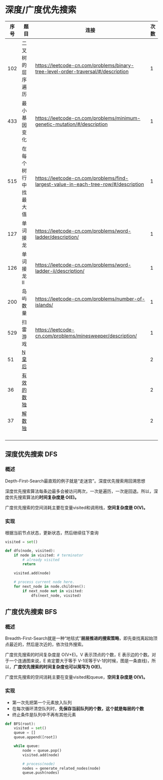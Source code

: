 # 深度/广度优先搜索

| 序号 | 题目                                                         | 连接                                                         | 次数 |
| ---- | ------------------------------------------------------------ | ------------------------------------------------------------ | ---- |
| 102  | 二叉树的层序遍历                                             | https://leetcode-cn.com/problems/binary-tree-level-order-traversal/#/description | 1    |
| 433  | 最小基因变化                                                 | https://leetcode-cn.com/problems/minimum-genetic-mutation/#/description | 1    |
| 515  | 在每个树行中找最大值                                         | https://leetcode-cn.com/problems/find-largest-value-in-each-tree-row/#/description | 1    |
| 127  | 单词接龙                                                     | https://leetcode-cn.com/problems/word-ladder/description/    | 1    |
| 126  | 单词接龙 II                                                  | https://leetcode-cn.com/problems/word-ladder-ii/description/ | 1    |
| 200  | 岛屿数量                                                     | https://leetcode-cn.com/problems/number-of-islands/          | 1    |
| 529  | 扫雷游戏                                                     | https://leetcode-cn.com/problems/minesweeper/description/    | 1    |
| 51   | [N 皇后](https://leetcode-cn.com/problems/n-queens/)         |                                                              | 2    |
| 36   | [有效的数独](https://leetcode-cn.com/problems/valid-sudoku/) |                                                              | 2    |
| 37   | [解数独](https://leetcode-cn.com/problems/sudoku-solver/)    |                                                              | 2    |
|      |                                                              |                                                              |      |
|      |                                                              |                                                              |      |
|      |                                                              |                                                              |      |
|      |                                                              |                                                              |      |



## 深度优先搜索  DFS

### 概述

Depth-First-Search最直观的例子就是“走迷宫”。深度优先搜索用回溯思想

深度优先搜索算法每条边最多会被访问两次，一次是遍历，一次是回退。所以，深度优先搜索算法的**时间复杂度是 O(E)。**

广度优先搜索的空间消耗主要在变量visited和调用栈，**空间复杂度是 O(V)。**

### 实现

根据当前节点状态，更新状态，然后继续往下查询

```python
visited = set() 

def dfs(node, visited):
    if node in visited: # terminator
    	# already visited 
    	return 
    
	visited.add(node) 

	# process current node here. 
	for next_node in node.children(): 
		if next_node not in visited: 
			dfs(next_node, visited)
```







## 广度优先搜索 BFS

### 概述

Breadth-First-Search就是一种“地毯式”**层层推进的搜索策略**，即先查找离起始顶点最近的，然后是次近的，依次往外搜索。

广度优先搜索的时间复杂度是 O(V+E)。V 表示顶点的个数，E 表示边的个数。对于一个连通图来说，E 肯定要大于等于 V-1(E等于V-1的时候，图是一条直线)，所以，**广度优先搜索的时间复杂度也可以简写为 O(E)**。

广度优先搜索的空间消耗主要在变量visited和queue，**空间复杂度是 O(V)。**

### 实现

+ 第一次先把第一个元素放入队列
+ 在每次循环清空队列时，**先保存当前队列的个数，这个就是每层的个数**
+ 终止条件是队列中不再有其他元素

```python
def BFS(root):
    visited = set()
	queue = [] 
	queue.append([root]) 

	while queue: 
		node = queue.pop() 
		visited.add(node)

		# process(node) 
		nodes = generate_related_nodes(node) 
		queue.push(nodes)
```

